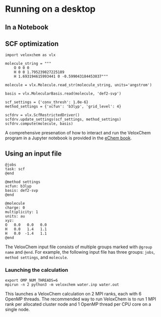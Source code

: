 # Running on a desktop

## In a Notebook

## SCF optimization

```
import veloxchem as vlx

molecule_string = """
    O 0 0 0
    H 0 0 1.795239827225189
    H 1.693194615993441 0 -0.599043184453037"""

molecule = vlx.Molecule.read_str(molecule_string, units='angstrom')

basis = vlx.MolecularBasis.read(molecule, 'def2-svp')

scf_settings = {'conv_thresh': 1.0e-6}
method_settings = {'xcfun': 'b3lyp', 'grid_level': 4}

scfdrv = vlx.ScfRestrictedDriver()
scfdrv.update_settings(scf_settings, method_settings)
scfdrv.compute(molecule, basis)
```

A comprehensive presenation of how to interact and run the VeloxChem program in a Jupyter notebook is provided in the [eChem book](https://kthpanor.github.io/echem).

## Using an input file

```
@jobs
task: scf
@end

@method settings
xcfun: b3lyp
basis: def2-svp
@end

@molecule
charge: 0
multiplicity: 1
units: au
xyz:
O   0.0   0.0   0.0
H   0.0   1.4   1.1
H   0.0  -1.4   1.1
@end
```


The VeloxChem input file consists of multiple groups marked with `@group name` and `@end`. For example, the following input file has three groups: `jobs`, `method settings`, and `molecule`.

### Launching the calculation

```
export OMP_NUM_THREADS=6
mpirun -n 2 python3 -m veloxchem water.inp water.out
```

This launches a VeloxChem calculation on 2 MPI ranks, each with 6 OpenMP threads. The recommended way to run VeloxChem is to run 1 MPI rank per allocated cluster node and 1 OpenMP thread per CPU core on a single node.
